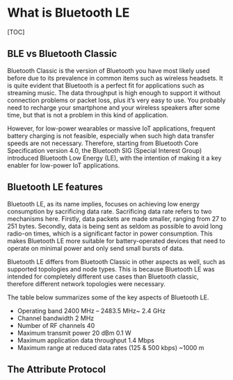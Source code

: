 # What is Bluetooth LE
[TOC]
## BLE vs Bluetooth Classic
Bluetooth Classic is the version of Bluetooth you have most likely used before due to its prevalence in common items such as wireless headsets. It is quite evident that Bluetooth is a perfect fit for applications such as streaming music. The data throughput is high enough to support it without connection problems or packet loss, plus it’s very easy to use. You probably need to recharge your smartphone and your wireless speakers after some time, but that is not a problem in this kind of application.

However, for low-power wearables or massive IoT applications, frequent battery charging is not feasible, especially when such high data transfer speeds are not necessary. Therefore, starting from Bluetooth Core Specification version 4.0, the Bluetooth SIG (Special Interest Group) introduced Bluetooth Low Energy (LE), with the intention of making it a key enabler for low-power IoT applications.

## Bluetooth LE features
Bluetooth LE, as its name implies, focuses on achieving low energy consumption by sacrificing data rate. Sacrificing data rate refers to two mechanisms here. Firstly, data packets are made smaller, ranging from 27 to 251 bytes. Secondly, data is being sent as seldom as possible to avoid long radio-on times, which is a significant factor in power consumption. This makes Bluetooth LE more suitable for battery-operated devices that need to operate on minimal power and only send small bursts of data.

Bluetooth LE differs from Bluetooth Classic in other aspects as well, such as supported topologies and node types. This is because Bluetooth LE was intended for completely different use cases than Bluetooth classic, therefore different network topologies were necessary.

The table below summarizes some of the key aspects of Bluetooth LE.

- Operating band	2400 MHz – 2483.5 MHz~ 2.4 GHz
- Channel bandwidth	2 MHz
- Number of RF channels	40
- Maximum transmit power	20 dBm 0.1 W
- Maximum application data throughput	1.4 Mbps
- Maximum range at reduced data rates (125 & 500 kbps)	~1000 m

## The Attribute Protocol
